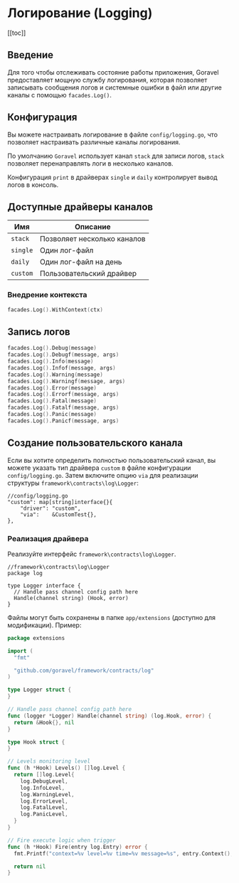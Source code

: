 # Логирование (Logging)

[[toc]]

## Введение

Для того чтобы отслеживать состояние работы приложения, Goravel предоставляет мощную службу логирования, которая позволяет записывать сообщения логов и системные ошибки в файл или другие каналы с помощью `facades.Log()`.

## Конфигурация

Вы можете настраивать логирование в файле `config/logging.go`, что позволяет настраивать различные каналы логирования.

По умолчанию `Goravel` использует канал `stack` для записи логов, `stack` позволяет перенаправлять логи в несколько каналов.

Конфигурация `print` в драйверах `single` и `daily` контролирует вывод логов в консоль.

## Доступные драйверы каналов

| Имя      | Описание                    |
| -------- | --------------------------- |
| `stack`  | Позволяет несколько каналов |
| `single` | Один лог-файл               |
| `daily`  | Один лог-файл на день       |
| `custom` | Пользовательский драйвер    |

### Внедрение контекста

```go
facades.Log().WithContext(ctx)
```

## Запись логов

```go
facades.Log().Debug(message)
facades.Log().Debugf(message, args)
facades.Log().Info(message)
facades.Log().Infof(message, args)
facades.Log().Warning(message)
facades.Log().Warningf(message, args)
facades.Log().Error(message)
facades.Log().Errorf(message, args)
facades.Log().Fatal(message)
facades.Log().Fatalf(message, args)
facades.Log().Panic(message)
facades.Log().Panicf(message, args)
```

## Создание пользовательского канала

Если вы хотите определить полностью пользовательский канал, вы можете указать тип драйвера `custom` в файле конфигурации `config/logging.go`.
Затем включите опцию `via` для реализации структуры `framework\contracts\log\Logger`:

```
//config/logging.go
"custom": map[string]interface{}{
    "driver": "custom",
    "via":    &CustomTest{},
},
```

### Реализация драйвера

Реализуйте интерфейс `framework\contracts\log\Logger`.

```
//framework\contracts\log\Logger
package log

type Logger interface {
  // Handle pass channel config path here
  Handle(channel string) (Hook, error)
}
```

Файлы могут быть сохранены в папке `app/extensions` (доступно для модификации). Пример:

```go
package extensions

import (
  "fmt"

  "github.com/goravel/framework/contracts/log"
)

type Logger struct {
}

// Handle pass channel config path here
func (logger *Logger) Handle(channel string) (log.Hook, error) {
  return &Hook{}, nil
}

type Hook struct {
}

// Levels monitoring level
func (h *Hook) Levels() []log.Level {
  return []log.Level{
    log.DebugLevel,
    log.InfoLevel,
    log.WarningLevel,
    log.ErrorLevel,
    log.FatalLevel,
    log.PanicLevel,
  }
}

// Fire execute logic when trigger
func (h *Hook) Fire(entry log.Entry) error {
  fmt.Printf("context=%v level=%v time=%v message=%s", entry.Context(), entry.Level(), entry.Time(), entry.Message())

  return nil
}
```

<CommentService/>